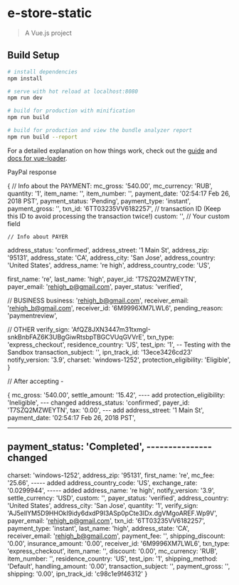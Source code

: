 # e-store-static

> A Vue.js project

## Build Setup

``` bash
# install dependencies
npm install

# serve with hot reload at localhost:8080
npm run dev

# build for production with minification
npm run build

# build for production and view the bundle analyzer report
npm run build --report
```

For a detailed explanation on how things work, check out the [guide](http://vuejs-templates.github.io/webpack/) and [docs for vue-loader](http://vuejs.github.io/vue-loader).


PayPal response

{
    // Info about the PAYMENT:
  mc_gross: '540.00',
  mc_currency: 'RUB',
  quantity: '1',
  item_name: '',
  item_number: '',
  payment_date: '02:54:17 Feb 26, 2018 PST',
  payment_status: 'Pending',
  payment_type: 'instant',
  payment_gross: '',
  txn_id: '6TT03235VV6182257', // transaction ID (Keep this ID to avoid processing the transaction twice!)
  custom: '',   // Your custom field



    // Info about PAYER
  address_status: 'confirmed',
  address_street: '1 Main St',
  address_zip: '95131',
  address_state: 'CA',
  address_city: 'San Jose',
  address_country: 'United States',
  address_name: 're high',
  address_country_code: 'US',

  first_name: 're',
  last_name: 'high',
  payer_id: 'T7SZQ2MZWEYTN',
  payer_email: 'rehigh_p@gmail.com',
  payer_status: 'verified',


  // BUSINESS
  business:       'rehigh_b@gmail.com',
  receiver_email: 'rehigh_b@gmail.com',
  receiver_id:    '6M9996XM7LWL6',
  pending_reason: 'paymentreview',

  // OTHER
  verify_sign: 'AfQZ8JXN3447m31txmgI-snkBnbFAZ6K3UBgGiwRtsbpTBGCVUqGVVrE',
  txn_type: 'express_checkout',
  residence_country: 'US',
  test_ipn: '1',              -- Testing with the Sandbox
  transaction_subject: '',
  ipn_track_id: '13ece3426cd23'
  notify_version: '3.9',
  charset: 'windows-1252',
  protection_eligibility: 'Eligible',
   }

// After accepting -

{ mc_gross: '540.00',
  settle_amount: '15.42',     ---- add
  protection_eligibility: 'Ineligible',  --- changed
  address_status: 'confirmed',
  payer_id: 'T7SZQ2MZWEYTN',
  tax: '0.00',                   --- add
  address_street: '1 Main St',
  payment_date: '02:54:17 Feb 26, 2018 PST',

  ---------------------------------------------------
  payment_status: 'Completed', --------------- changed
  ---------------------------------------------------

  charset: 'windows-1252',
  address_zip: '95131',
  first_name: 're',
  mc_fee: '25.66',             ----- added
  address_country_code: 'US',
  exchange_rate: '0.0299944',  ----- added
  address_name: 're high',
  notify_version: '3.9',
  settle_currency: 'USD',
  custom: '',
  payer_status: 'verified',
  address_country: 'United States',
  address_city: 'San Jose',
  quantity: '1',
  verify_sign: 'AJ5elIYM5D9HHOkI9idy6dxdP9I3ASp0pCte3IDx.dgVMgoAREF.Wp9V',
  payer_email: 'rehigh_p@gmail.com',
  txn_id: '6TT03235VV6182257',
  payment_type: 'instant',
  last_name: 'high',
  address_state: 'CA',
  receiver_email: 'rehigh_b@gmail.com',
  payment_fee: '',
  shipping_discount: '0.00',
  insurance_amount: '0.00',
  receiver_id: '6M9996XM7LWL6',
  txn_type: 'express_checkout',
  item_name: '',
  discount: '0.00',
  mc_currency: 'RUB',
  item_number: '',
  residence_country: 'US',
  test_ipn: '1',
  shipping_method: 'Default',
  handling_amount: '0.00',
  transaction_subject: '',
  payment_gross: '',
  shipping: '0.00',
  ipn_track_id: 'c98c1e9f46312' }

